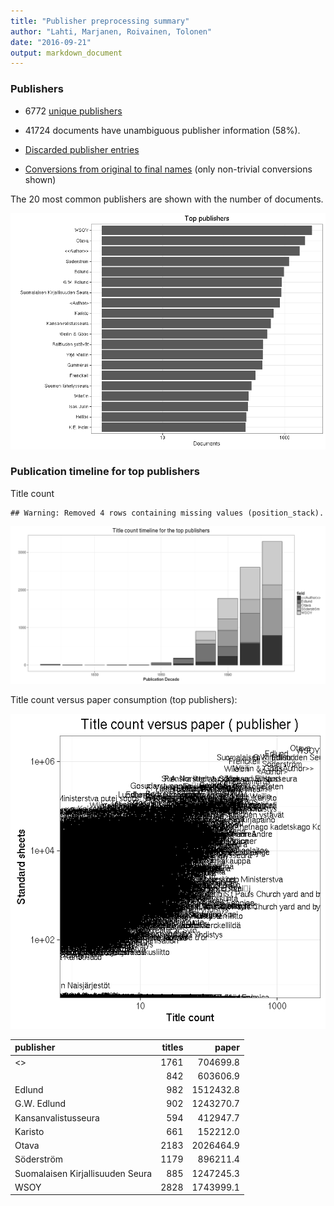```yaml
---
title: "Publisher preprocessing summary"
author: "Lahti, Marjanen, Roivainen, Tolonen"
date: "2016-09-21"
output: markdown_document
---
```



### Publishers

 * 6772 [unique publishers](output.tables/publisher_accepted.csv)

 * 41724 documents have unambiguous publisher information (58%). 

 * [Discarded publisher entries](output.tables/publisher_discarded.csv)

 * [Conversions from original to final names](output.tables/publisher_conversion_nontrivial.csv) (only non-trivial conversions shown)


The 20 most common publishers are shown with the number of documents. 

![plot of chunk summarypublisher2](figure/summarypublisher2-1.png)

### Publication timeline for top publishers

Title count


```
## Warning: Removed 4 rows containing missing values (position_stack).
```

![plot of chunk summaryTop10pubtimeline](figure/summaryTop10pubtimeline-1.png)



Title count versus paper consumption (top publishers):

![plot of chunk publishertitlespapers](figure/publishertitlespapers-1.png)

|publisher                        | titles|     paper|
|:--------------------------------|------:|---------:|
|<<Author>>                       |   1761|  704699.8|
|<Author>                         |    842|  603606.9|
|Edlund                           |    982| 1512432.8|
|G.W. Edlund                      |    902| 1243270.7|
|Kansanvalistusseura              |    594|  412947.7|
|Karisto                          |    661|  152212.0|
|Otava                            |   2183| 2026464.9|
|Söderström                       |   1179|  896211.4|
|Suomalaisen Kirjallisuuden Seura |    885| 1247245.3|
|WSOY                             |   2828| 1743999.1|


